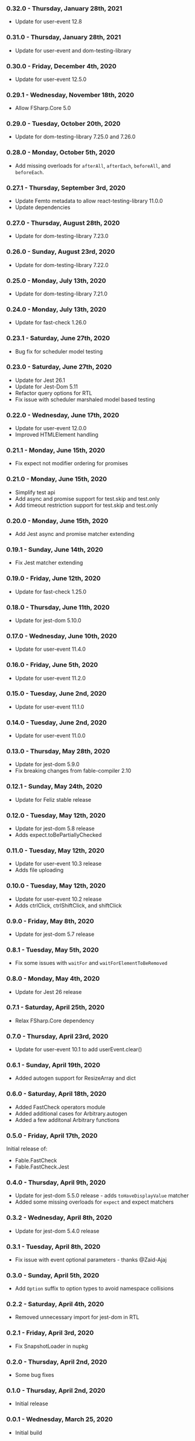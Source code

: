 ### 0.32.0 - Thursday, January 28th, 2021
* Update for user-event 12.8

### 0.31.0 - Thursday, January 28th, 2021
* Update for user-event and dom-testing-library

### 0.30.0 - Friday, December 4th, 2020
* Update for user-event 12.5.0

### 0.29.1 - Wednesday, November 18th, 2020
* Allow FSharp.Core 5.0

### 0.29.0 - Tuesday, October 20th, 2020
* Update for dom-testing-library 7.25.0 and 7.26.0

### 0.28.0 - Monday, October 5th, 2020
* Add missing overloads for `afterAll`, `afterEach`, `beforeAll`, and `beforeEach`.

### 0.27.1 - Thursday, September 3rd, 2020
* Update Femto metadata to allow react-testing-library 11.0.0
* Update dependencies

### 0.27.0 - Thursday, August 28th, 2020
* Update for dom-testing-library 7.23.0

### 0.26.0 - Sunday, August 23rd, 2020
* Update for dom-testing-library 7.22.0

### 0.25.0 - Monday, July 13th, 2020
* Update for dom-testing-library 7.21.0

### 0.24.0 - Monday, July 13th, 2020
* Update for fast-check 1.26.0

### 0.23.1 - Saturday, June 27th, 2020
* Bug fix for scheduler model testing

### 0.23.0 - Saturday, June 27th, 2020
* Update for Jest 26.1
* Update for Jest-Dom 5.11
* Refactor query options for RTL
* Fix issue with scheduler marshaled model based testing

### 0.22.0 - Wednesday, June 17th, 2020
* Update for user-event 12.0.0
* Improved HTMLElement handling

### 0.21.1 - Monday, June 15th, 2020
* Fix expect not modifier ordering for promises

### 0.21.0 - Monday, June 15th, 2020
* Simplify test api
* Add async and promise support for test.skip and test.only
* Add timeout restriction support for test.skip and test.only

### 0.20.0 - Monday, June 15th, 2020
* Add Jest async and promise matcher extending

### 0.19.1 - Sunday, June 14th, 2020
* Fix Jest matcher extending

### 0.19.0 - Friday, June 12th, 2020
* Update for fast-check 1.25.0

### 0.18.0 - Thursday, June 11th, 2020
* Update for jest-dom 5.10.0

### 0.17.0 - Wednesday, June 10th, 2020
* Update for user-event 11.4.0

### 0.16.0 - Friday, June 5th, 2020
* Update for user-event 11.2.0

### 0.15.0 - Tuesday, June 2nd, 2020
* Update for user-event 11.1.0

### 0.14.0 - Tuesday, June 2nd, 2020
* Update for user-event 11.0.0

### 0.13.0 - Thursday, May 28th, 2020
* Update for jest-dom 5.9.0
* Fix breaking changes from fable-compiler 2.10

### 0.12.1 - Sunday, May 24th, 2020
* Update for Feliz stable release

### 0.12.0 - Tuesday, May 12th, 2020
* Update for jest-dom 5.8 release
* Adds expect.toBePartiallyChecked

### 0.11.0 - Tuesday, May 12th, 2020
* Update for user-event 10.3 release
* Adds file uploading

### 0.10.0 - Tuesday, May 12th, 2020
* Update for user-event 10.2 release
* Adds ctrlClick, ctrlShiftClick, and shiftClick

### 0.9.0 - Friday, May 8th, 2020
* Update for jest-dom 5.7 release

### 0.8.1 - Tuesday, May 5th, 2020
* Fix some issues with `waitFor` and `waitForElementToBeRemoved`

### 0.8.0 - Monday, May 4th, 2020
* Update for Jest 26 release

### 0.7.1 - Saturday, April 25th, 2020
* Relax FSharp.Core dependency

### 0.7.0 - Thursday, April 23rd, 2020
* Update for user-event 10.1 to add userEvent.clear()

### 0.6.1 - Sunday, April 19th, 2020
* Added autogen support for ResizeArray and dict

### 0.6.0 - Saturday, April 18th, 2020
* Added FastCheck operators module
* Added additional cases for Arbitrary.autogen
* Added a few additonal Arbitrary functions

### 0.5.0 - Friday, April 17th, 2020
Initial release of:
* Fable.FastCheck
* Fable.FastCheck.Jest

### 0.4.0 - Thursday, April 9th, 2020
* Update for jest-dom 5.5.0 release - adds `toHaveDisplayValue` matcher
* Added some missing overloads for `expect` and expect matchers

### 0.3.2 - Wednesday, April 8th, 2020
* Update for jest-dom 5.4.0 release

### 0.3.1 - Tuesday, April 8th, 2020
* Fix issue with event optional parameters - thanks @Zaid-Ajaj

### 0.3.0 - Sunday, April 5th, 2020
* Add `Option` suffix to option types to avoid namespace collisions

### 0.2.2 - Saturday, April 4th, 2020
* Removed unnecessary import for jest-dom in RTL

### 0.2.1 - Friday, April 3rd, 2020
* Fix SnapshotLoader in nupkg

### 0.2.0 - Thursday, April 2nd, 2020
* Some bug fixes

### 0.1.0 - Thursday, April 2nd, 2020
* Initial release

### 0.0.1 - Wednesday, March 25, 2020
* Initial build
